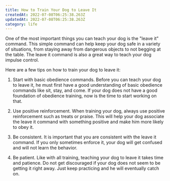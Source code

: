 ```yaml
---
title: How to Train Your Dog to Leave It
createdAt: 2022-07-08T06:25:38.263Z
updatedAt: 2022-07-08T06:25:38.263Z
category: life
---
```


One of the most important things you can teach your dog is the "leave it" command. This simple command can help keep your dog safe in a variety of situations, from staying away from dangerous objects to not begging at the table. The leave it command is also a great way to teach your dog impulse control.

Here are a few tips on how to train your dog to leave it:

1. Start with basic obedience commands. Before you can teach your dog to leave it, he must first have a good understanding of basic obedience commands like sit, stay, and come. If your dog does not have a good foundation of obedience training, now is the time to start working on that.

2. Use positive reinforcement. When training your dog, always use positive reinforcement such as treats or praise. This will help your dog associate the leave it command with something positive and make him more likely to obey it.

3. Be consistent. It is important that you are consistent with the leave it command. If you only sometimes enforce it, your dog will get confused and will not learn the behavior.

4. Be patient. Like with all training, teaching your dog to leave it takes time and patience. Do not get discouraged if your dog does not seem to be getting it right away. Just keep practicing and he will eventually catch on.
